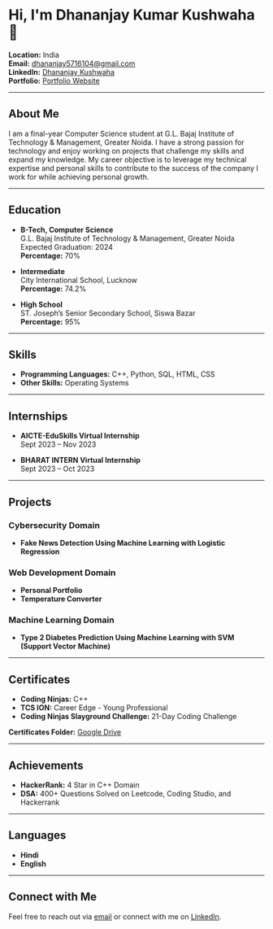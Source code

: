 # Hi, I'm Dhananjay Kumar Kushwaha 👋

**Location:** India  
**Email:** [dhananjay5716104@gmail.com](mailto:dhananjay5716104@gmail.com)  
**LinkedIn:** [Dhananjay Kushwaha](https://www.linkedin.com/in/dhananjaykushwaha)  
**Portfolio:** [Portfolio Website](https://dhananjay-kushwaha.github.io/Portfolio-Website/)

---

## About Me

I am a final-year Computer Science student at G.L. Bajaj Institute of Technology & Management, Greater Noida. I have a strong passion for technology and enjoy working on projects that challenge my skills and expand my knowledge. My career objective is to leverage my technical expertise and personal skills to contribute to the success of the company I work for while achieving personal growth.

---

## Education

- **B-Tech, Computer Science**  
  G.L. Bajaj Institute of Technology & Management, Greater Noida  
  Expected Graduation: 2024  
  **Percentage:** 70%

- **Intermediate**  
  City International School, Lucknow  
  **Percentage:** 74.2%

- **High School**  
  ST. Joseph’s Senior Secondary School, Siswa Bazar  
  **Percentage:** 95%

---

## Skills

- **Programming Languages:** C++, Python, SQL, HTML, CSS
- **Other Skills:** Operating Systems

---

## Internships

- **AICTE-EduSkills Virtual Internship**  
  Sept 2023 – Nov 2023

- **BHARAT INTERN Virtual Internship**  
  Sept 2023 – Oct 2023

---

## Projects

### Cybersecurity Domain
- **Fake News Detection Using Machine Learning with Logistic Regression**

### Web Development Domain
- **Personal Portfolio**
- **Temperature Converter**

### Machine Learning Domain
- **Type 2 Diabetes Prediction Using Machine Learning with SVM (Support Vector Machine)**

---

## Certificates

- **Coding Ninjas:** C++
- **TCS ION:** Career Edge - Young Professional
- **Coding Ninjas Slayground Challenge:** 21-Day Coding Challenge

**Certificates Folder:** [Google Drive](https://drive.google.com/drive/folders/1-IPR5QYwkLlQRwG9Zv35O4ez-NykFCGD?usp=sharing)

---

## Achievements

- **HackerRank:** 4 Star in C++ Domain
- **DSA:** 400+ Questions Solved on Leetcode, Coding Studio, and Hackerrank

---

## Languages

- **Hindi**
- **English**

---

## Connect with Me

Feel free to reach out via [email](mailto:dhananjay5716104@gmail.com) or connect with me on [LinkedIn](https://www.linkedin.com/in/dhananjaykushwaha).

